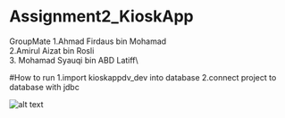 # Assignment2_KioskApp

GroupMate
1.Ahmad Firdaus bin Mohamad\
2.Amirul Aizat bin Rosli\
3. Mohamad Syauqi bin ABD Latiff\

#How to run
1.import kioskappdv_dev into database
2.connect project to database with jdbc

![alt text](https://github.com/hmdfrds/Assignment2_KioskApp/blob/master/which%20one.png)
